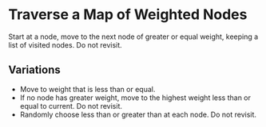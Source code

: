 # Traverse a Map of Weighted Nodes

Start at a node, move to the next node of greater or equal weight, keeping a list of visited nodes. Do not revisit.

## Variations

* Move to weight that is less than or equal.
* If no node has greater weight, move to the highest weight less than or equal to current. Do not revisit.
* Randomly choose less than or greater than at each node. Do not revisit.
